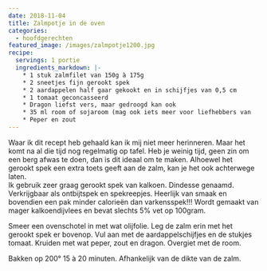 ```yaml
---
date: 2018-11-04
title: Zalmpotje in de oven
categories:
  - hoofdgerechten
featured_image: /images/zalmpotje1200.jpg
recipe:
  servings: 1 portie
  ingredients_markdown: |-
    * 1 stuk zalmfilet van 150g à 175g
    * 2 sneetjes fijn gerookt spek
    * 2 aardappelen half gaar gekookt en in schijfjes van 0,5 cm
    * 1 tomaat geconcasseerd
    * Dragon liefst vers, maar gedroogd kan ook
    * 35 ml room of sojaroom (mag ook iets meer voor liefhebbers van   een romig sausje)
    * Peper en zout
---
```

Waar ik dit recept heb gehaald kan ik mij niet meer herinneren.
Maar het komt na al die tijd nog regelmatig op tafel.
Heb je weinig tijd, geen zin om een berg afwas te doen, dan is dit ideaal om te maken.
Alhoewel het gerookt spek een extra toets geeft aan de zalm, kan je het ook achterwege laten.  
Ik gebruik zeer graag gerookt spek van kalkoen.
Dindesse genaamd.
Verkrijgbaar als ontbijtspek en spekreepjes. 
Heerlijk van smaak en bovendien een pak minder calorieën dan varkensspek!!! 
Wordt gemaakt van mager kalkoendijvlees en bevat slechts 5% vet op 100gram.

<!--more-->

Smeer een ovenschotel in met wat olijfolie.
Leg de zalm erin met het gerookt spek er bovenop.
Vul aan met de aardappelschijfjes en de stukjes tomaat.
Kruiden met wat peper, zout en dragon.
Overgiet met de room.

Bakken op 200° 15 à 20 minuten. Afhankelijk van de dikte van de zalm.
